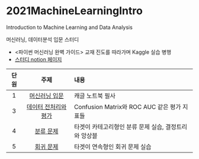 # 2021MachineLearningIntro
Introduction to Machine Learning and Data Analysis

머신러닝, 데이터분석 입문 스터디

- <파이썬 머신러닝 완벽 가이드> 교재 진도를 따라가며 Kaggle 실습 병행
- [스터디 notion 페이지](https://www.notion.so/ML-DA-Team-69bf7cef5aa74ed1b2ce64ca2f37ebf2)

|단원|주제|내용|
|:------:|:---:|:---|
|1|[머신러닝 입문](https://github.com/khodid/2021MachineLearningIntro/blob/main/kaggle/notebooke2f55e6565.ipynb)|캐글 노트북 필사|
|3|[데이터 전처리와 평가](https://github.com/khodid/2021MachineLearningIntro/blob/main/MLch3_Preprocessing_and_Evaluation.ipynb)|Confusion Matrix와 ROC AUC 같은 평가 지표들|
|4|[분류 문제](https://github.com/khodid/2021MachineLearningIntro/blob/main/ch4_Classification.ipynb)|타겟이 카테고리형인 분류 문제 실습, 결정트리와 앙상블|
|5|[회귀 문제](https://github.com/khodid/2021MachineLearningIntro/blob/main/Ch5_Regression.ipynb)|타겟이 연속형인 회귀 문제 실습|
